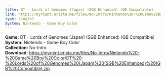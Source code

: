 ```yaml
---
title: DT - Lords of Genomes (Japan) (SGB Enhanced) (GB Compatible)
link: https://myrient.erista.me/files/No-Intro/Nintendo%20-%20Game%20Boy%20Color/DT%20-%20Lords%20of%20Genomes%20(Japan)%20(SGB%20Enhanced)%20(GB%20Compatible).zip
type: single1
System: Nintendo - Game Boy Color
---
```

<b>Game:</b> DT - Lords of Genomes (Japan) (SGB Enhanced) (GB Compatible)<br>
<b>System:</b> Nintendo - Game Boy Color<br>
<b>Collection:</b> No-Intro<br>
<b>Download:</b> https://myrient.erista.me/files/No-Intro/Nintendo%20-%20Game%20Boy%20Color/DT%20-%20Lords%20of%20Genomes%20(Japan)%20(SGB%20Enhanced)%20(GB%20Compatible).zip